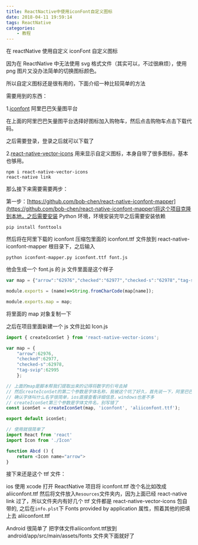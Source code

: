 ```yaml
---
title: ReactNactive中使用iconFont自定义图标
date: 2018-04-11 19:59:14
tags: ReactNative
categories: 
	- 教程
---
```


在 reactNative 使用自定义 iconFont 自定义图标

<!-- more -->

因为在 ReactNative 中无法使用 svg 格式文件（其实可以，不过很麻烦），使用 png 图片又没办法简单的切换图标颜色。

所以自定义图标还是很有用的，下面介绍一种比较简单的方法

需要用到的东西：

1.[iconfont](http://iconfont.cn/) 阿里巴巴矢量图平台

在上面的阿里巴巴矢量图平台选择好图标加入购物车，然后点击购物车点击下载代码。

之后需要登录，登录之后就可以下载了

2.[react-native-vector-icons](https://github.com/oblador/react-native-vector-icons) 用来显示自定义图标，本身自带了很多图标，基本也够用。

    npm i react-native-vector-icons
    react-native link



那么接下来需要需要两步：

第一步：[https://github.com/bob-chen/react-native-iconfont-mapper](https://github.com/bob-chen/react-native-iconfont-mapper)将这个项目克隆到本地，之后需要安装 Python 环境，环境安装完毕之后需要安装依赖

    pip install fonttools

然后将在阿里下载的 iconfont 压缩包里面的 iconfont.ttf 文件放到 react-native-iconfont-mapper 根目录下，之后输入

    python iconfont-mapper.py iconfont.ttf font.js

他会生成一个 font.js 的 js 文件里面是这个样子

```JavaScript
var map = {"arrow":"62976","checked":"62977","checked-s":"62978","tag-svip":"62995"};

module.exports = (name)=>String.fromCharCode(map[name]);

module.exports.map = map;
```

将里面的 map 对象复制一下

之后在项目里面新建一个 js 文件比如 Icon.js

```JavaScript
import { createIconSet } from 'react-native-vector-icons';

var map = {
    "arrow":62976,
    "checked":62977,
    "checked-s":62978,
    "tag-svip":62995
    };

// 上面的map是脚本帮我们提取出来的记得将数字的引号去掉
// 然后createIconSet的第二个参数是字体名称，我被这个坑了好久，首先说一下，阿里巴巴下载来的字体名称叫做'iconfont'
// 确认字体叫什么名字很简单，ios直接查看详细信息，windows也差不多
// createIconSet第三个参数是字体文件名，别写错了
const iconSet = createIconSet(map, 'iconfont', 'aliiconfont.ttf');

export default iconSet;

// 使用就很简单了
import React from 'react'
import Icon from './Icon'

function Abcd () {
    return <Icon name="arrow">
}


```

接下来还是这个 ttf 文件：

ios 使用 xcode 打开 ReactNative 项目将 iconfont.ttf 改个名比如改成 aliiconfont.ttf 然后将文件放入`Resources`文件夹内，因为上面已经 react-native link 过了，所以文件夹内有好几个 ttf 文件都是 react-native-vector-icons 包自带的,
之后在`info.plst`下 Fonts provided by application 属性，照着其他的把填上去 aliiconfont.ttf

Android 很简单了 把字体文件aliiconfont.ttf放到  android/app/src/main/assets/fonts 文件夹下面就好了
